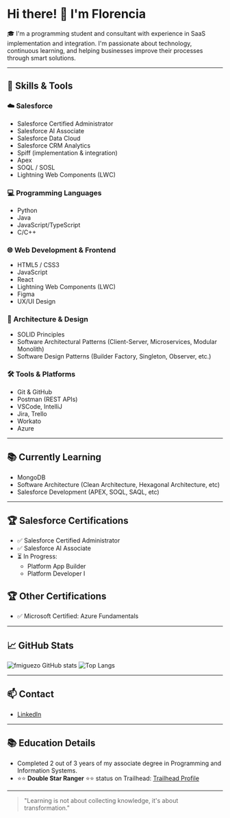 # Hi there! 👋 I'm Florencia

🎓 I'm a programming student and consultant with experience in SaaS implementation and integration. I'm passionate about technology, continuous learning, and helping businesses improve their processes through smart solutions.

---

## 🧠 Skills & Tools

### ☁️ Salesforce
- Salesforce Certified Administrator
- Salesforce AI Associate
- Salesforce Data Cloud
- Salesforce CRM Analytics
- Spiff (implementation & integration)
- Apex
- SOQL / SOSL
- Lightning Web Components (LWC)


### 💻 Programming Languages
- Python
- Java
- JavaScript/TypeScript
- C/C++

### 🌐 Web Development & Frontend
- HTML5 / CSS3
- JavaScript
- React
- Lightning Web Components (LWC)
- Figma
- UX/UI Design

### 🧱 Architecture & Design
- SOLID Principles
- Software Architectural Patterns (Client-Server, Microservices, Modular Monolith)
- Software Design Patterns (Builder Factory, Singleton, Observer, etc.)

### 🛠️ Tools & Platforms
- Git & GitHub
- Postman (REST APIs)
- VSCode, IntelliJ
- Jira, Trello
- Workato
- Azure

---

## 📚 Currently Learning

- MongoDB
- Software Architecture (Clean Architecture, Hexagonal Architecture, etc)
- Salesforce Development (APEX, SOQL, SAQL, etc)

---

## 🏆 Salesforce Certifications

- ✅ Salesforce Certified Administrator
- ✅ Salesforce AI Associate
- ⏳ In Progress:
  - Platform App Builder
  - Platform Developer I
    

## 🏆 Other Certifications

- ✅ Microsoft Certified: Azure Fundamentals

---

## 📈 GitHub Stats

![fmiguezo GitHub stats](https://github-readme-stats.vercel.app/api?username=fmiguezo&show_icons=true&theme=radical)
![Top Langs](https://github-readme-stats.vercel.app/api/top-langs/?username=fmiguezo&layout=compact&theme=radical)

---

## 📫 Contact

- [LinkedIn](https://www.linkedin.com/in/fmiguezo)

---

## 📚 Education Details

- Completed 2 out of 3 years of my associate degree in Programming and Information Systems.
- ⭐⭐ **Double Star Ranger** ⭐⭐ status on Trailhead: [Trailhead Profile](https://trailhead.salesforce.com/en/me/fmiguezo)


---

> "Learning is not about collecting knowledge, it's about transformation."
